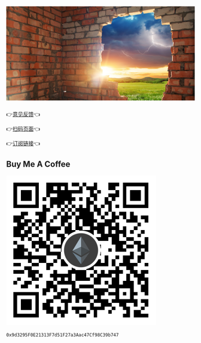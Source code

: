 <!-- b0c5ed2554e1f4c660d37db3087fdc32 -->
<h1 align="center">
    <img src="docs/broken_wall.jpg">
</h1>

👉[意见反馈](https://github.com/nulastudio/Freedom/issues)👈

👉[扫码页面](http://nulastudio.org/Freedom/)👈

👉[订阅链接](https://www.liesauer.net/yogurt/subscribe?ACCESS_TOKEN=DAYxR3mMaZAsaqUb)👈

## Buy Me A Coffee

![0x9d3295F0E21313F7d51F27a3Aac47Cf98C39b747](docs/eth_qrcode.png "0x9d3295F0E21313F7d51F27a3Aac47Cf98C39b747")

`0x9d3295F0E21313F7d51F27a3Aac47Cf98C39b747`

